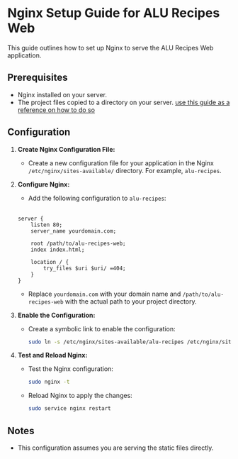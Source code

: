 # Nginx Setup Guide for ALU Recipes Web

This guide outlines how to set up Nginx to serve the ALU Recipes Web application.

## Prerequisites

* Nginx installed on your server.
* The project files copied to a directory on your server. [use this guide as a reference on how to do so](./code-transfer.md)

## Configuration

1.  **Create Nginx Configuration File:**
    * Create a new configuration file for your application in the Nginx `/etc/nginx/sites-available/` directory. For example, `alu-recipes`.

2.  **Configure Nginx:**
    * Add the following configuration to `alu-recipes`:
    <br/>
    
    ```nginx
    server {
        listen 80;
        server_name yourdomain.com;

        root /path/to/alu-recipes-web;
        index index.html;

        location / {
            try_files $uri $uri/ =404;
        }
    }
    ```

    * Replace `yourdomain.com` with your domain name and `/path/to/alu-recipes-web` with the actual path to your project directory.

3.  **Enable the Configuration:**
    * Create a symbolic link to enable the configuration:
      <br/>

      ```bash
      sudo ln -s /etc/nginx/sites-available/alu-recipes /etc/nginx/sites-enabled/
      ```

4.  **Test and Reload Nginx:**
    * Test the Nginx configuration:
      <br/>

      ```bash
      sudo nginx -t
      ```

    * Reload Nginx to apply the changes:
      <br/>

      ```bash
      sudo service nginx restart
      ```

## Notes

* This configuration assumes you are serving the static files directly.
